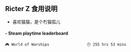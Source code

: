## Ricter Z 食用说明
- 喜欢猫猫，是个冇猫孤儿

<!-- steam-box start -->
#### - Steam playtime leaderboard
```text
🎮 World of Warships                 🕘 255 hrs 53 mins
```
<!-- Powered by https://github.com/YouEclipse/steam-box . -->
<!-- steam-box end -->
